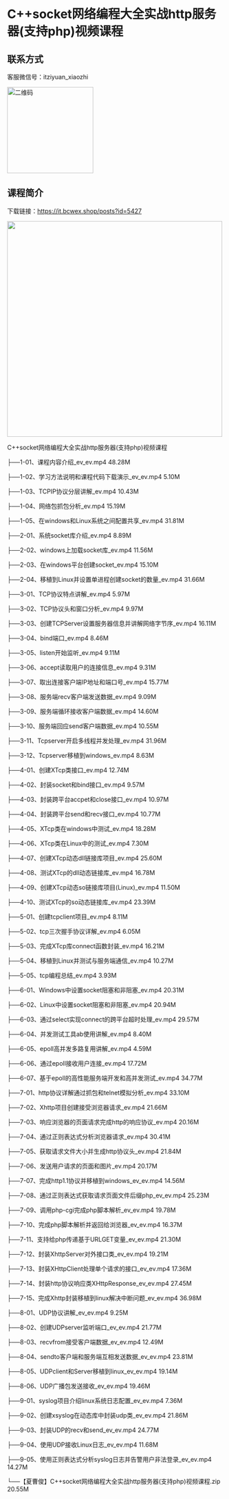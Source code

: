 # C++socket网络编程大全实战http服务器(支持php)视频课程

## 联系方式

客服微信号：itziyuan_xiaozhi

<img src="https://ziyuanyun.oss-cn-guangzhou.aliyuncs.com/common/20240614073449/666b82192834a.jpg" width="200" height="200" alt="二维码">

## 课程简介

下载链接：https://it.bcwex.shop/posts?id=5427

<img src="https://ziyuanyun.oss-cn-guangzhou.aliyuncs.com/yun/20241201162010/674c1c3a3e968.jpg" width="500" alt="">

  

 C++socket网络编程大全实战http服务器(支持php)视频课程

 ├──1-01、课程内容介绍_ev_ev.mp4 48.28M

 ├──1-02、学习方法说明和课程代码下载演示_ev_ev.mp4 5.10M

 ├──1-03、TCPIP协议分层讲解_ev.mp4 10.43M

 ├──1-04、网络包抓包分析_ev.mp4 15.19M

 ├──1-05、在windows和Linux系统之间配置共享_ev.mp4 31.81M

 ├──2-01、系统socket库介绍_ev.mp4 8.89M

 ├──2-02、windows上加载socket库_ev.mp4 11.56M

 ├──2-03、在windows平台创建socket_ev.mp4 15.10M

 ├──2-04、移植到Linux并设置单进程创建socket的数量_ev.mp4 31.66M

 ├──3-01、TCP协议特点讲解_ev.mp4 5.97M

 ├──3-02、TCP协议头和窗口分析_ev.mp4 9.97M

 ├──3-03、创建TCPServer设置服务器信息并讲解网络字节序_ev.mp4 16.11M

 ├──3-04、bind端口_ev.mp4 8.46M

 ├──3-05、listen开始监听_ev.mp4 9.11M

 ├──3-06、accept读取用户的连接信息_ev.mp4 9.31M

 ├──3-07、取出连接客户端IP地址和端口号_ev.mp4 15.77M

 ├──3-08、服务端recv客户端发送数据_ev.mp4 9.09M

 ├──3-09、服务端循环接收客户端数据_ev.mp4 14.60M

 ├──3-10、服务端回应send客户端数据_ev.mp4 10.55M

 ├──3-11、Tcpserver开启多线程并发处理_ev.mp4 31.96M

 ├──3-12、Tcpserver移植到windows_ev.mp4 8.63M

 ├──4-01、创建XTcp类接口_ev.mp4 12.74M

 ├──4-02、封装socket和bind接口_ev.mp4 9.57M

 ├──4-03、封装跨平台accpet和close接口_ev.mp4 10.97M

 ├──4-04、封装跨平台send和recv接口_ev.mp4 10.77M

 ├──4-05、XTcp类在windows中测试_ev.mp4 18.28M

 ├──4-06、XTcp类在Linux中的测试_ev.mp4 7.30M

 ├──4-07、创建XTcp动态dll链接库项目_ev.mp4 25.60M

 ├──4-08、测试XTcp的dll动态链接库_ev.mp4 16.78M

 ├──4-09、创建XTcp动态so链接库项目(Linux)_ev.mp4 11.50M

 ├──4-10、测试XTcp的so动态链接库_ev.mp4 23.39M

 ├──5-01、创建tcpclient项目_ev.mp4 8.11M

 ├──5-02、tcp三次握手协议详解_ev.mp4 6.05M

 ├──5-03、完成XTcp库connect函数封装_ev.mp4 16.21M

 ├──5-04、移植到Linux并测试与服务端通信_ev.mp4 10.27M

 ├──5-05、tcp编程总结_ev.mp4 3.93M

 ├──6-01、Windows中设置socket阻塞和非阻塞_ev.mp4 20.31M

 ├──6-02、Linux中设置socket阻塞和非阻塞_ev.mp4 20.94M

 ├──6-03、通过select实现connect的跨平台超时处理_ev.mp4 29.57M

 ├──6-04、并发测试工具ab使用讲解_ev.mp4 8.40M

 ├──6-05、epoll高并发多路复用讲解_ev.mp4 4.59M

 ├──6-06、通过epoll接收用户连接_ev.mp4 17.72M

 ├──6-07、基于epoll的高性能服务端开发和高并发测试_ev.mp4 34.77M

 ├──7-01、http协议详解通过抓包和telnet模拟分析_ev.mp4 33.10M

 ├──7-02、Xhttp项目创建接受浏览器请求_ev.mp4 21.66M

 ├──7-03、响应浏览器的页面请求完成http的响应协议_ev.mp4 20.16M

 ├──7-04、通过正则表达式分析浏览器请求_ev.mp4 30.41M

 ├──7-05、获取请求文件大小并生成http协议头_ev.mp4 21.84M

 ├──7-06、发送用户请求的页面和图片_ev.mp4 20.17M

 ├──7-07、完成http1.1协议并移植到windows_ev_ev.mp4 14.56M

 ├──7-08、通过正则表达式获取请求页面文件后缀php_ev_ev.mp4 25.23M

 ├──7-09、调用php-cgi完成php脚本解析_ev_ev.mp4 19.78M

 ├──7-10、完成php脚本解析并返回给浏览器_ev_ev.mp4 16.37M

 ├──7-11、支持给php传递基于URLGET变量_ev_ev.mp4 21.30M

 ├──7-12、封装XhttpServer对外接口类_ev_ev.mp4 19.21M

 ├──7-13、封装XHttpClient处理单个请求的接口_ev_ev.mp4 17.36M

 ├──7-14、封装http协议响应类XHttpResponse_ev_ev.mp4 27.45M

 ├──7-15、完成Xhttp封装移植到linux解决中断问题_ev_ev.mp4 36.98M

 ├──8-01、UDP协议讲解_ev_ev.mp4 9.25M

 ├──8-02、创建UDPserver监听端口_ev_ev.mp4 21.77M

 ├──8-03、recvfrom接受客户端数据_ev_ev.mp4 12.49M

 ├──8-04、sendto客户端和服务端互相发送数据_ev_ev.mp4 23.81M

 ├──8-05、UDPclient和Server移植到linux_ev_ev.mp4 19.14M

 ├──8-06、UDP广播包发送接收_ev_ev.mp4 19.46M

 ├──9-01、syslog项目介绍linux系统日志配置_ev_ev.mp4 7.36M

 ├──9-02、创建xsyslog在动态库中封装udp类_ev_ev.mp4 21.86M

 ├──9-03、封装UDP的recv和send_ev_ev.mp4 24.77M

 ├──9-04、使用UDP接收Linux日志_ev_ev.mp4 11.68M

 ├──9-05、使用正则表达式分析syslog日志并告警用户非法登录_ev_ev.mp4 14.27M

 └──【夏曹俊】C++socket网络编程大全实战http服务器(支持php)视频课程.zip 20.55M

  